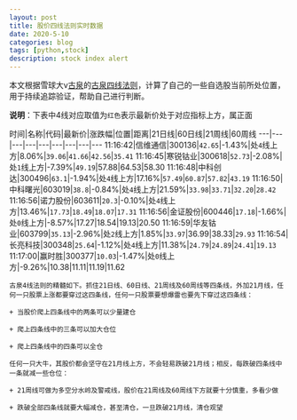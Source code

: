 ```yaml
---
layout: post
title: 股价四线法则实时数据
date: 2020-5-10
categories: blog
tags: [python,stock]
description: stock index alert
---
```



本文根据雪球大v[古泉](https://xueqiu.com/u/7148646888)的[古泉四线法则](https://xueqiu.com/7148646888/130498192)，计算了自己的一些自选股当前所处位置，用于持续追踪验证，帮助自己进行判断。

**说明**：下表中4线对应取值为`红色`表示最新价处于对应指标上方，属正面

时间|名称|代码|最新价|涨跌幅|位置|距离|21日线|60日线|21周线|60周线
---|---|---|---|---|---|---|---|---
11:16:42|信维通信|300136|`42.65`|-1.43%|处`4`线上方|8.06%|`39.06`|`41.66`|`42.56`|`35.41`
11:16:45|寒锐钴业|300618|`52.73`|-2.08%|处`1`线上方|-7.39%|`49.19`|57.88|64.53|58.30
11:16:48|中科创达|300496|`63.1`|-1.94%|处`4`线上方|17.16%|`57.49`|`60.87`|`57.82`|`43.19`
11:16:50|中科曙光|603019|`38.8`|-0.84%|处`4`线上方|21.59%|`33.98`|`33.71`|`32.20`|`28.42`
11:16:56|诺力股份|603611|`20.3`|-0.10%|处`4`线上方|13.46%|`17.73`|`18.49`|`18.07`|`17.31`
11:16:56|金证股份|600446|`17.18`|-1.66%|处`0`线上方|-8.57%|17.27|18.54|19.13|20.50
11:16:59|华友钴业|603799|`35.13`|-2.96%|处`2`线上方|1.85%|`33.97`|36.99|38.33|`29.93`
11:16:54|长亮科技|300348|`25.64`|-1.12%|处`4`线上方|11.38%|`24.79`|`24.89`|`24.41`|`19.13`
11:17:00|赢时胜|300377|`10.03`|-1.47%|处`0`线上方|-9.26%|10.38|11.11|11.19|11.62

```
古泉4线法则的精髓如下。抓住21日线、60日线、21周线及60周线等四条线，外加21月线，任何一只股票上涨都要穿过这四条线，任何一只股票要想爆雷也要先下穿过这四条线：

+ 当股价爬上四条线中的两条可以少量建仓

+ 爬上四条线中的三条可以加大仓位

+ 爬上四条线中的四条可以全仓

任何一只大牛，其股价都会坚守在21月线上方，不会轻易跌破21月线；相反，每跌破四条线中一条就减一些仓位：

+ 21周线可做为多空分水岭及警戒线，股价在21周线及60周线下方就要十分慎重，多看少做

+ 跌破全部四条线就要大幅减仓，甚至清仓，一旦跌破21月线，清仓观望
```